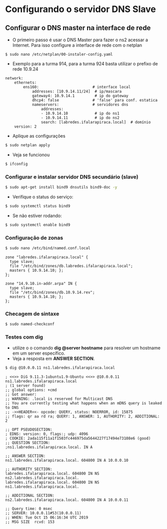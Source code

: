 # Configurando o servidor DNS Slave

##  Configurar o DNS master na interface de rede

   * O primeiro passo é usar o DNS Master para fazer o ns2 acessar a Internet. Para isso configure a interface de rede com o netplan

```base
$ sudo nano /etc/netplan/00-instaler-config.yaml 
```
* Exemplo para a turma 914, para a turma 924 basta utilizar o prefixo de rede 10.9.24
```
network:
    ethernets:
        ens160:                        # interface local
            addresses: [10.9.14.11/24]  # ip/mascara
            gateway4: 10.9.14.1         # ip do gateway
            dhcp4: false               # 'false' para conf. estatica 
            nameservers:               # servidores dns
                addresses:
                - 10.9.14.10            # ip do ns1
                - 10.9.14.11            # ip do ns2
                search: [labredes.ifalarapiraca.local]  # domínio
    version: 2
```

   * Aplique as configurações
```bash
$ sudo netplan apply
``` 
   * Veja se funcionou
```bash
$ ifconfig
```


### Configurar e instalar servidor DNS secundário (slave)
```bash
$ sudo apt-get install bind9 dnsutils bind9-doc -y
```


   * Verifique o status do serviço:
```bash
$ sudo systemctl status bind9
```
   * Se não estiver rodando:
```bash
$ sudo systemctl enable bind9
```

### Configuração de zonas

```bash
$ sudo nano /etc/bind/named.conf.local
```
```
zone "labredes.ifalarapiraca.local" {
  type slave;
  file "/etc/bind/zones/db.labredes.ifalarapiraca.local";
  masters { 10.9.14.10; };
};

zone "14.9.10.in-addr.arpa" IN {
  type slave;
  file "/etc/bind/zones/db.10.9.14.rev";
  masters { 10.9.14.10; };
};
```

### Checagem de sintaxe

```bash
$ sudo named-checkconf
```

### Testes com dig
   * utilize o o comando **dig @server hostname** para resolver um hostname em um server específico.
   * Veja a resposta em **ANSWER SECTION**.

```bash
$ dig @10.0.0.11 ns1.labredes.ifalarapiraca.local
```

```
; <<>> DiG 9.11.3-1ubuntu1.9-Ubuntu <<>> @10.0.0.11 ns1.labredes.ifalarapiraca.local
; (1 server found)
;; global options: +cmd
;; Got answer:
;; WARNING: .local is reserved for Multicast DNS
;; You are currently testing what happens when an mDNS query is leaked to DNS
;; ->>HEADER<<- opcode: QUERY, status: NOERROR, id: 15875
;; flags: qr aa rd ra; QUERY: 1, ANSWER: 1, AUTHORITY: 2, ADDITIONAL: 2

;; OPT PSEUDOSECTION:
; EDNS: version: 0, flags:; udp: 4096
; COOKIE: 2ada115f11a1f1503fc446975da5644227f17494e73108e6 (good)
;; QUESTION SECTION:
;ns1.labredes.ifalarapiraca.local. IN A

;; ANSWER SECTION:
ns1.labredes.ifalarapiraca.local. 604800 IN A 10.0.0.10

;; AUTHORITY SECTION:
labredes.ifalarapiraca.local. 604800 IN NS  ns2.labredes.ifalarapiraca.local.
labredes.ifalarapiraca.local. 604800 IN NS  ns1.labredes.ifalarapiraca.local.

;; ADDITIONAL SECTION:
ns2.labredes.ifalarapiraca.local. 604800 IN A 10.0.0.11

;; Query time: 0 msec
;; SERVER: 10.0.0.11#53(10.0.0.11)
;; WHEN: Tue Oct 15 06:16:34 UTC 2019
;; MSG SIZE  rcvd: 153
```
